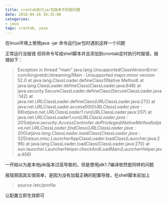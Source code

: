 ```yaml
---
title: crontab执行jar包版本不匹配问题
date: 2018-04-26 10:35:00
categories:
- java
tags: crontab, java
---
```


在linux环境上使用java -jar 命令运行jar包时遇到这样一个问题

正常运行没报错
但将命令写成shell脚本并且添加到crontab定时执行时报错，报错如下：

> Exception in thread "main" java.lang.UnsupportedClassVersionError:         
    com/kingnetdc/streaming/Main : Unsupported major.minor version 52.0
        at java.lang.ClassLoader.defineClass1(Native Method)
        at java.lang.ClassLoader.defineClass(ClassLoader.java:648)
        at java.security.SecureClassLoader.defineClass(SecureClassLoader.java:142)
        at java.net.URLClassLoader.defineClass(URLClassLoader.java:272)
        at java.net.URLClassLoader.access$000(URLClassLoader.java:68)
        at java.net.URLClassLoader$1.run(URLClassLoader.java:207)
        at java.net.URLClassLoader$1.run(URLClassLoader.java:201)
        at java.security.AccessController.doPrivileged(Native Method)
        at java.net.URLClassLoader.findClass(URLClassLoader.java:200)
        at java.lang.ClassLoader.loadClass(ClassLoader.java:325)
        at sun.misc.Launcher$AppClassLoader.loadClass(Launcher.java:296)
        at java.lang.ClassLoader.loadClass(ClassLoader.java:270)
        at sun.launcher.LauncherHelper.checkAndLoadMain(LauncherHelper.java:406)

一开始以为是本地jdk版本过高导致的，但是使用jdk1.7编译依然是同样的问题

报错原因其实很简单，是因为没有加载正确的配置导致，在shell脚本前加上
> source /etc/profile

让配置立即生效即可